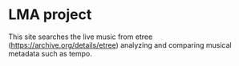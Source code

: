 # LMA project

This site searches the live music from etree (https://archive.org/details/etree) analyzing and comparing musical metadata such as tempo. 
